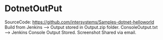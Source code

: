 # DotnetOutPut

SourceCode: https://github.com/intersystems/Samples-dotnet-helloworld
Build from Jenkins -->  Output stored in Output.zip folder.
ConsoleOutput.txt  --> Jenkins Console Output Stored.
Screenshot Shared via email.